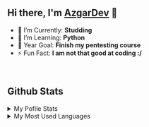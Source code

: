 
## Hi there, I'm [AzgarDev](https://github.com/AzgarDev) 👋

- 🥅 I’m Currently: **Studding**
- 🌱 I’m Learning: **Python**
- 🔭 Year Goal: **Finish my pentesting course**
- ⚡ Fun Fact:  **I am not that good at coding :/**

<br />

## Github Stats

<details>
  <summary>My Pofile Stats</summary>
  <br/>
  <a href="https://github.com/rjsamra/github-readme-stats"><img alt="AzgarDev's GitHub Stats" src="https://github-readme-stats.vercel.app/api/?username=AzgarDev&layout=compact&show_icons=true&include_all_commits=true&hide_border=true&theme=radical" /></a>
  <br/>
</details>

<details> 
  <summary>My Most Used Languages</summary>
  <br/>
  <a href="https://github.com/rjsamra/github-readme-stats"><img alt="AzgarDev's Top Languages" src="https://github-readme-stats.vercel.app/api/top-langs/?username=AzgarDev&layout=compact&show_icons=true&include_all_commits=true&hide_border=true&theme=radical&langs_count=10" /></a>
  <br/>
</details>

